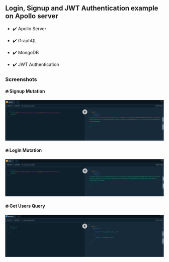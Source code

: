 ## Login, Signup and JWT Authentication example on Apollo server


- :heavy_check_mark: Apollo Server

- :heavy_check_mark: GraphQL

- :heavy_check_mark: MongoDB

- :heavy_check_mark: JWT Authentication

### Screenshots

#### :fire:	Signup Mutation

![Screenshot](screenshots/signup-mutation.png)


#### :fire:	Login Mutation

![Screenshot](screenshots/login-mutation.png)

#### :fire:	Get Users Query

![Screenshot](screenshots/getUsers-query.png)
